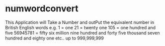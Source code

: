 # numwordconvert

This Application will Take a Number and outPut the equivalent number in British English words e.g.
1 = one
21 = twenty one
105 = one hundred and five
56945781 = fifty six million nine hundred and forty five thousand seven hundred and eighty one
etc.. up to 999,999,999

